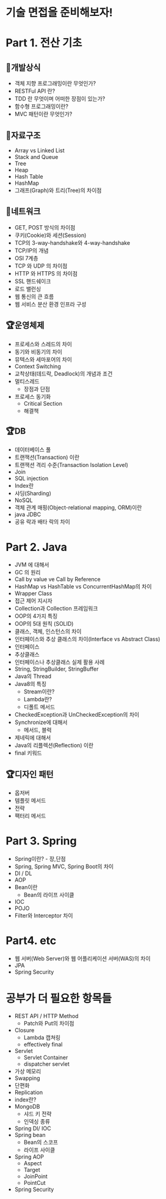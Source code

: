 # 기술 면접을 준비해보자!

# Part 1. 전산 기초

## 🎨개발상식

- 객체 지향 프로그래밍이란 무엇인가?
- RESTFul API 란?
- TDD 란 무엇이며 어떠한 장점이 있는가?
- 함수형 프로그래밍이란?
- MVC 패턴이란 무엇인가?

## 🎁자료구조

- Array vs Linked List
- Stack and Queue
- Tree
- Heap
- Hash Table
- HashMap
- 그래프(Graph)와 트리(Tree)의 차이점

## 🎁네트워크

- GET, POST 방식의 차이점
- 쿠키(Cookie)와 세션(Session)
- TCP의 3-way-handshake와 4-way-handshake
- TCP/IP의 개념
- OSI 7계층
- TCP 와 UDP 의 차이점
- HTTP 와 HTTPS 의 차이점
- SSL 핸드쉐이크
- 로드 밸런싱
- 웹 통신의 큰 흐름
- 웹 서비스 분산 환경 인프라 구성 

## 🏆운영체제

- 프로세스와 스레드의 차이
- 동기와 비동기의 차이
- 뮤텍스와 세마포어의 차이
- Context Switching
- 교착상태(데드락, Deadlock)의 개념과 조건
- 멀티스레드
    - 장점과 단점
- 프로세스 동기화
    - Critical Section
    - 해결책
    
## 🏆DB

- 데이터베이스 풀
- 트랜잭션(Transaction) 이란
- 트랜잭션 격리 수준(Transaction Isolation Level)
- Join
- SQL injection
- Index란
- 샤딩(Sharding)
- NoSQL
- 객체 관계 매핑(Object-relational mapping, ORM)이란
- java JDBC
- 공유 락과 배타 락의 차이

# Part 2. Java

- JVM 에 대해서
- GC 의 원리
- Call by value ve Call by Reference
- HashMap vs HashTable vs ConcurrentHashMap의 차이
- Wrapper Class
- 접근 제어 지시자
- Collection과 Collection 프레임워크
- OOP의 4가지 특징
- OOP의 5대 원칙 (SOLID)
- 클래스, 객체, 인스턴스의 차이
- 인터페이스와 추상 클래스의 차이(Interface vs Abstract Class)
- 인터페이스
- 추상클래스
- 인터페이스나 추상클래스 실제 활용 사례
- String, StringBuilder, StringBuffer
- Java의 Thread
- Java8의 특징
    - Stream이란?
    - Lambda란?
    - 디폴트 메서드
- CheckedException과 UnCheckedException의 차이
- Synchronize에 대해서
    - 메서드, 블럭
- 제네릭에 대해서
- Java의 리플렉션(Reflection) 이란
- final 키워드

## 🏆디자인 패턴

- 옵저버
- 템플릿 메서드
- 전략
- 팩터리 메서드

# Part 3. Spring

- Spring이란? - 장,단점
- Spring, Spring MVC, Spring Boot의 차이
- DI / DL
- AOP
- Bean이란
    - Bean의 라이프 사이클
- IOC
- POJO
- Filter와 Interceptor 차이

# Part4. etc

- 웹 서버(Web Server)와 웹 어플리케이션 서버(WAS)의 차이
- JPA
- Spring Security

# 공부가 더 필요한 항목들

- REST API / HTTP Method
    - Patch와 Put의 차이점
- Closure
    - Lambda 캡쳐링
    - effectively final
- Servlet
    - Servlet Container
    - dispatcher servlet
- 가상 메모리
- Swapping
- 단편화
- Replication
- index란?
- MongoDB
    - 샤드 키 전략
    - 인덱싱 종류
- Spring DI/ IOC
- Spring bean
    - Bean의 스코프
    - 라이프 사이클
- Spring AOP
    - Aspect
    - Target
    - JoinPoint
    - PointCut
- Spring Security
